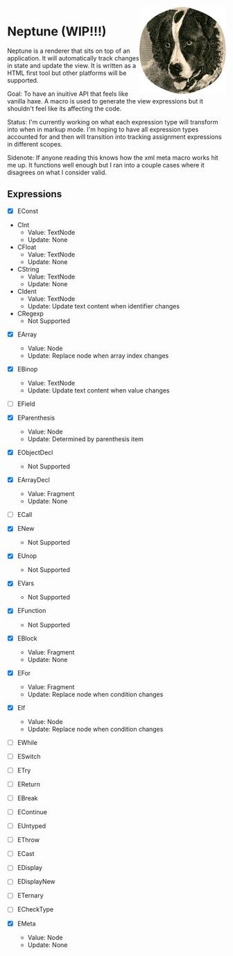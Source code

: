 <img src="./neptune.png" height="200"  align="right">

# Neptune (WIP!!!)

Neptune is a renderer that sits on top of an application. It will automatically track changes in state and update the view. It is written as a HTML first tool but other platforms will be supported.

Goal: To have an inuitive API that feels like vanilla haxe. A macro is used to generate the view expressions but it shouldn't feel like its affecting the code.

Status: I'm currently working on what each expression type will transform into when in markup mode. I'm hoping to have all expression types accounted for and then will transition into tracking assignment expressions in different scopes.

Sidenote: If anyone reading this knows how the xml meta macro works hit me up. It functions well enough but I ran into a couple cases where it disagrees on what I consider valid.

## Expressions

- [x] EConst
* CInt
  * Value: TextNode
  * Update: None
* CFloat
  * Value: TextNode
  * Update: None
* CString
  * Value: TextNode
  * Update: None
* CIdent
  * Value: TextNode
  * Update: Update text content when identifier changes
* CRegexp
  * Not Supported

- [x] EArray
  * Value: Node
  * Update: Replace node when array index changes

- [x] EBinop
  * Value: TextNode
  * Update: Update text content when value changes

- [ ] EField

- [x] EParenthesis
  * Value: Node
  * Update: Determined by parenthesis item

- [x] EObjectDecl
  * Not Supported

- [x] EArrayDecl
  * Value: Fragment
  * Update: None

- [ ] ECall

- [x] ENew
  * Not Supported

- [x] EUnop
  * Not Supported

- [x] EVars
  * Not Supported

- [x] EFunction
  * Not Supported

- [x] EBlock
  * Value: Fragment
  * Update: None

- [x] EFor
  * Value: Fragment
  * Update: Replace node when condition changes

- [x] EIf
  * Value: Node
  * Update: Replace node when condition changes

- [ ] EWhile

- [ ] ESwitch

- [ ] ETry

- [ ] EReturn

- [ ] EBreak

- [ ] EContinue

- [ ] EUntyped

- [ ] EThrow

- [ ] ECast

- [ ] EDisplay

- [ ] EDisplayNew

- [ ] ETernary

- [ ] ECheckType

- [x] EMeta
  * Value: Node
  * Update: None

